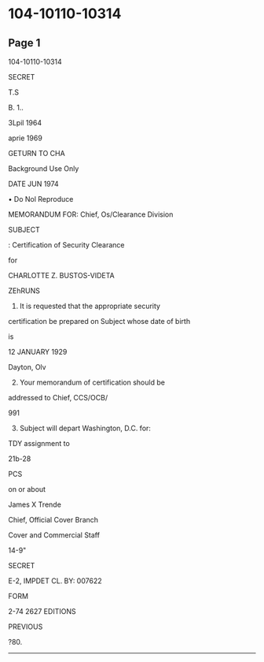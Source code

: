# 104-10110-10314

## Page 1

104-10110-10314

SECRET

T.S

B. 1..

3Lpil 1964

aprie 1969

GETURN TO CHA

Background Use Only

DATE JUN 1974

• Do Nol Reproduce

MEMORANDUM FOR: Chief, Os/Clearance Division

SUBJECT

: Certification of Security Clearance

for

CHARLOTTE Z. BUSTOS-VIDETA

ZEhRUNS

1. It is requested that the appropriate security

certification be prepared on Subject whose date of birth

is

12 JANUARY 1929

Dayton, Olv

2. Your memorandum of certification should be

addressed to Chief, CCS/OCB/

991

3. Subject will depart Washington, D.C. for:

TDY assignment to

21b-28

PCS

on or about

James X Trende

Chief, Official Cover Branch

Cover and Commercial Staff

14-9"

SECRET

E-2, IMPDET CL. BY: 007622

FORM

2-74 2627 EDITIONS

PREVIOUS

?80.

---

